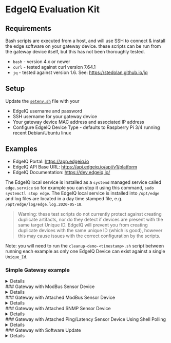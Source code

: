 # EdgeIQ Evaluation Kit

## Requirements


Bash scripts are executed from a host, and will use SSH to connect & install the edge software on your gateway device. these scripts can be run from the gateway device itself, but this has not been thoroughly tested.

* `bash` - version 4.x or newer
* `curl` - tested against curl version 7.64.1
* `jq` - tested against version 1.6. See: <https://stedolan.github.io/jq>


## Setup

Update the [`setenv.sh`](setenv.sh) file with your

* EdgeIQ username and password
* SSH username for your gateway device
* Your gateway device MAC address and associated IP address
* Configure EdgeIQ Device Type - defaults to Raspberry Pi 3/4 running recent Debian/Ubuntu linux

## Examples

* EdgeIQ Portal: <https://app.edgeiq.io>
* EdgeIQ API Base URL: <https://api.edgeiq.io/api/v1/platform>
* EdgeIQ Documentation: <https://dev.edgeiq.io/>

The EdgeIQ local service is installed as a `systemd` managed service called `edge.service` so for example you can stop it using this command, `sudo systemctl stop edge`. The EdgeIQ local service is installed into `/opt/edge` and log files are located in a day time stamped file, e.g. `/opt/edge/log/edge.log.2020-05-18`.

> Warning: these test scripts do not currently protect against creating duplicate artifacts, nor do they detect if devices are present with the same target Unique ID. EdgeIQ will prevent you from creating duplicate devices with the same unique ID (which is good), however this may cause issues with the correct configuration by the scripts.

Note: you will need to run the `cleanup-demo-<timestamp>.sh` script between running each example as only one EdgeIQ Device can exist against a single `Unique_Id`.

### Simple Gateway example
<details>
In `simple_gateway` subdirectory, run the following commands.

1. Run [`create_edgeiq_configuration.sh`](simple_gateway/create_edgeiq_configuration.sh). This will configure an EdgeIQ Device that can be used to remotely manage your gateway
2. Run [`gateway_provision.sh`](simple_gateway/gateway_provision.sh). This will install the EdgeIQ SmartEdge software onto the gateway and associate it with the EdgeIQ Device configured in the previous step.

The `create_edgeiq_configuration.sh` script will create a `cleanup-demo-<timestamp>.sh` file that contains API commands to delete EdgeIQ artifacts created by the create script. The cleanup scripts will delete themselves upon successful completion.

There is a helper script [`query_entities.sh`](simple_gateway/query_entities.sh) that provides examples of various ways to query artifacts from EdgeIQ.
</details>
### Gateway with ModBus Sensor Device
<details>
This example shows how EdgeIQ can be configured to manage an edge gateway device with a connected Modbus sensor. The sensor data will be forwarded to an HTTP listener. The [`httpprint.py`](gateway_with_modbus_sensor/instance_files/httpprint.py) is an example of such a listener that will print out all HTTP messages that it receives.

Notes:

* These scripts were tested against the free [diagslave](https://www.modbusdriver.com/diagslave.html) Modbus simulator, e.g. `diagslave -m tcp`.
* To use the included [`httpprint.py`](gateway_with_modbus_sensor/instance_files/httpprint.py), you need to have a recent version of Python 3 installed. e.g. `python3 httpprint.py`
* To see the `httpprint.py` output, run on the gateway device, e.g. Raspberry Pi, the following command `journalctl -f -all -u httpprint`.

In `gateway_with_modbus_sensor` subdirectory, run the following commands.

1. Run [`create_edgeiq_configuration.sh`](gateway_with_modbus_sensor/create_edgeiq_configuration.sh). This will configure an EdgeIQ Device that can be used to remotely manage your gateway
2. Run [`gateway_provision.sh`](gateway_with_modbus_sensor/gateway_provision.sh). This will install the EdgeIQ SmartEdge software onto the gateway and associate it with the EdgeIQ Device configured in the previous step.

The `create_edgeiq_configuration.sh` script will create a `cleanup-demo-<timestamp>.sh` file that contains API commands to delete EdgeIQ artifacts created by the create script. The cleanup scripts will delete themselves upon successful completion.

There are some helper scripts:

* [`query_entities.sh`](gateway_with_modbus_sensor/query_entities.sh) provides examples of querying EdgeIQ for specific devices based on `unique_id` and that have a `demo` tag. More details on Query parameters [here](https://dev.edgeiq.io/docs/api-overrview#query-string-operators)
* [`diagslave_install.sh`](gateway_with_modbus_sensor/instance_files/diagslave_install.sh) is an example of how to install diagslave Modbus simulator as a systemd service. Must be run as root, e.g., `sudo ./diagslave_install.sh`. You can then use `journalctl -f --all -u diagslave` to follow logs. Note the `--all` options overcomes the `[xxB blob data]` by converting the binary output from diagslave.

The Modbus sensor/simulator and the HTTP Listener should be running **BEFORE** running these scripts.
</details>
### Gateway with Attached ModBus Sensor Device
<details>
This example shows how EdgeIQ can be configured to manage an edge gateway device with a connected Modbus sensor. The ModBus sensor is modeled as an attached device to the Gateway device. Otherwise this example is identical to Gateway with ModBus Sensor example. The sensor data will be forwarded to an HTTP listener. The [`httpprint.py`](gateway_with_attached_sensor/instance_files/httpprint.py) is an example of such a listener that will print out all HTTP messages that it receives.

Notes:

* These scripts were tested against the free [diagslave](https://www.modbusdriver.com/diagslave.html) Modbus simulator, e.g. `diagslave -m tcp`.
* To use the included [`httpprint.py`](gateway_with_attached_sensor/instance_files/httpprint.py), you need to have a recent version of Python 3 installed. e.g. `python3 httpprint.py`
* To see the `httpprint.py` output, run on the gateway device, e.g. Raspberry Pi, the following command `journalctl -f -all -u httpprint`.

In `gateway_with_attached_sensor` subdirectory, run the following commands.

1. Run [`create_edgeiq_configuration.sh`](gateway_with_attached_sensor/create_edgeiq_configuration.sh). This will configure an EdgeIQ Device that can be used to remotely manage your gateway
2. Run [`gateway_provision.sh`](gateway_with_attached_sensor/gateway_provision.sh). This will install the EdgeIQ SmartEdge software onto the gateway and associate it with the EdgeIQ Device configured in the previous step.

The `create_edgeiq_configuration.sh` script will create a `cleanup-demo-<timestamp>.sh` file that contains API commands to delete EdgeIQ artifacts created by the create script. The cleanup scripts will delete themselves upon successful completion.

There are some helper scripts:


* [`query_entities.sh`](gateway_with_attached_sensor/query_entities.sh) provides examples of querying EdgeIQ for specific devices based on `unique_id` and that have a `demo` tag. More details on Query parameters [here](https://dev.edgeiq.io/docs/api-overrview#query-string-operators)
* [`diagslave_install.sh`](gateway_with_attached_sensor/diagslave_install.sh) is an example of how to install diagslave Modbus simulator as a systemd service. Must be run as root, e.g., `sudo ./diagslave_install.sh`. You can then use `journalctl -f --all -u diagslave` to follow logs. Note the `--all` options overcomes the `[xxB blob data]` by converting the binary output from diagslave.

The Modbus sensor/simulator and the HTTP Listener should be running **BEFORE** running these scripts.
</details>
### Gateway with Attached SNMP Sensor Device
<details>
This example shows how EdgeIQ can be configured to manage an edge gateway device with a connected SNMP sensor. The SNMP sensor is modeled as an attached device to the Gateway device. The sensor data will be forwarded to an HTTP listener. The [`httpprint.py`](gateway_with_attached_sensor_snmp/instance_files/httpprint.py) is an example of such a listener that will print out all HTTP messages that it receives.



Notes:

* These scripts were tested against the Raspberry Ri Raspian (Raspberry Pi OS) running a gateway local `snmpd` installed by [`gateway_provision.sh`](gateway_with_attached_sensor_snmp/gateway_provision.sh)
* To use the included [`httpprint.py`](gateway_with_attached_sensor_snmp/instance_files/httpprint.py), you need to have a recent version of Python 3 installed. e.g. `python3 httpprint.py`
* To see the `httpprint.py` output, run on the gateway device, e.g. Raspberry Pi, the following command `journalctl -f -all -u httpprint`.

In `gateway_with_attached_sensor_snmp` subdirectory, run the following commands.

1. Run [`create_edgeiq_configuration.sh`](gateway_with_attached_sensor_snmp/create_edgeiq_configuration.sh). This will configure an EdgeIQ Device that can be used to remotely manage your gateway
2. Run [`gateway_provision.sh`](gateway_with_attached_sensor_snmp/gateway_provision.sh). This will install the EdgeIQ SmartEdge software onto the gateway and associate it with the EdgeIQ Device configured in the previous step.

The `create_edgeiq_configuration.sh` script will create a `cleanup-demo-<timestamp>.sh` file that contains API commands to delete EdgeIQ artifacts created by the create script. The cleanup scripts will delete themselves upon successful completion.

There are some helper scripts:

* [`query_entities.sh`](gateway_with_attached_sensor_snmp/query_entities.sh) provides examples of querying EdgeIQ for specific devices based on `unique_id` and that have a `demo` tag. More details on Query parameters [here](https://dev.edgeiq.io/docs/api-overrview#query-string-operators)

</details>
### Gateway with Attached Ping/Latency Sensor Device Using Shell Polling
<details>
This example shows how EdgeIQ can be configured to manage an edge gateway device with a connected latency sensor (i.e. ping a downstream device from the gateway). The latency sensor is modeled as an attached device to the Gateway device, with an attached Ingestor that performs the shell polling.


1. Run [`create_edgeiq_configuration.sh`](gateway_with_attached_sensor_ping/create_edgeiq_configuration.sh). This will configure an EdgeIQ Device for Gateway and Sensor, Device Types for each, Ingestor, Translator, and Policies that can be used to remotely manage your gateway and endpoint devices.
2. Run [`gateway_provision.sh`](gateway_with_attached_sensor_ping/gateway_provision.sh). This will install the EdgeIQ SmartEdge software onto the gateway and associate it with the EdgeIQ Device configured in the previous step.

The `create_edgeiq_configuration.sh` script will create a `cleanup-demo-<timestamp>.sh` file that contains API commands to delete EdgeIQ artifacts created by the create script. The cleanup scripts will delete themselves upon successful completion.
</details>
### Gateway with Software Update
<details>
This example shows how to create and send a Software Update command in the EdgeIQ platform.


1. Run [`create_edgeiq_configuration.sh`](gateway_with_attached_sensor_ping/create_edgeiq_configuration.sh). This will configure an EdgeIQ Device for Gateway and Sensor, Device Types for each, Ingestor, Translator, and Policies that can be used to remotely manage your gateway and endpoint devices.
2. Run [`gateway_provision.sh`](gateway_with_attached_sensor_ping/gateway_provision.sh). This will install the EdgeIQ SmartEdge software onto the gateway and associate it with the EdgeIQ Device configured in the previous step.

The `create_edgeiq_configuration.sh` script will create a `cleanup-demo-<timestamp>.sh` file that contains API commands to delete EdgeIQ artifacts created by the create script. The cleanup scripts will delete themselves upon successful completion.
</details>
